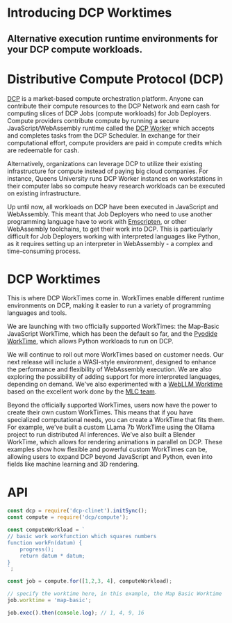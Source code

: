 # Introducing DCP Worktimes

## Alternative execution runtime environments for your DCP compute workloads.

# Distributive Compute Protocol (DCP)

[DCP](https://distributive.network/platform) is a market-based compute orchestration platform. Anyone can contribute their compute resources to the DCP Network and earn cash for computing slices of DCP Jobs (compute workloads) for Job Deployers. Compute providers contribute compute by running a secure JavaScript/WebAssembly runtime called the [DCP Worker](https://distributive.network/workers) which accepts and completes tasks from the DCP Scheduler. In exchange for their computational effort, compute providers are paid in compute credits which are redeemable for cash.

Alternatively, organizations can leverage DCP to utilize their existing infrastructure for compute instead of paying big cloud companies. For instance, Queens University runs DCP Worker instances on workstations in their computer labs so compute heavy research workloads can be executed on existing infrastructure.

Up until now, all workloads on DCP have been executed in JavaScript and WebAssembly. This meant that Job Deployers who need to use another programming language have to work with [Emscripten](https://emscripten.org/), or other WebAssembly toolchains, to get their work into DCP. This is particularly difficult for Job Deployers working with interpreted languages like Python, as it requires setting up an interpreter in WebAssembly \- a complex and time-consuming process.

# DCP Worktimes

This is where DCP WorkTimes come in. WorkTimes enable different runtime environments on DCP, making it easier to run a variety of programming languages and tools.

We are launching with two officially supported WorkTimes: the Map-Basic JavaScript WorkTime, which has been the default so far, and the [Pyodide WorkTime](https://www.youtube.com/), which allows Python workloads to run on DCP.

We will continue to roll out more WorkTimes based on customer needs. Our next release will include a WASI-style environment, designed to enhance the performance and flexibility of WebAssembly execution. We are also exploring the possibility of adding support for more interpreted languages, depending on demand. We've also experimented with a [WebLLM Worktime](https://youtu.be/GrDvYE1y4LU) based on the excellent work done by the [MLC team](https://webllm.mlc.ai/).

Beyond the officially supported WorkTimes, users now have the power to create their own custom WorkTimes. This means that if you have specialized computational needs, you can create a WorkTime that fits them. For example, we’ve built a custom LLama 7b WorkTime using the Ollama project to run distributed AI inferences. We’ve also built a Blender WorkTime, which allows for rendering animations in parallel on DCP. These examples show how flexible and powerful custom WorkTimes can be, allowing users to expand DCP beyond JavaScript and Python, even into fields like machine learning and 3D rendering.

# API

```javascript
const dcp = require('dcp-clinet').initSync();
const compute = require('dcp/compute');

const computeWorkload = `
// basic work workfunction which squares numbers
function workFn(datum) {
	progress();
	return datum * datum;
}
`;

const job = compute.for([1,2,3, 4], computeWorkload);

// specify the worktime here, in this example, the Map Basic Worktime
job.worktime = 'map-basic';

job.exec().then(console.log); // 1, 4, 9, 16
```

